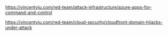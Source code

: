 https://vincentyiu.com/red-team/attack-infrastructure/azure-apps-for-command-and-control

https://vincentyiu.com/red-team/cloud-security/cloudfront-domain-hijacks-under-attack
